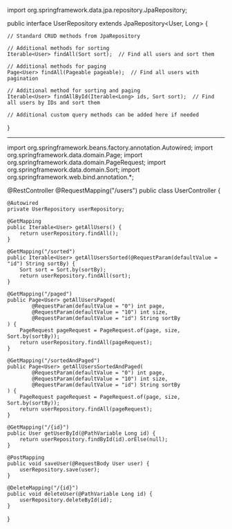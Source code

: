 import org.springframework.data.jpa.repository.JpaRepository;

public interface UserRepository extends JpaRepository<User, Long> {

    // Standard CRUD methods from JpaRepository

    // Additional methods for sorting
    Iterable<User> findAll(Sort sort);  // Find all users and sort them

    // Additional methods for paging
    Page<User> findAll(Pageable pageable);  // Find all users with pagination

    // Additional method for sorting and paging
    Iterable<User> findAllById(Iterable<Long> ids, Sort sort);  // Find all users by IDs and sort them

    // Additional custom query methods can be added here if needed
}


---------------------
import org.springframework.beans.factory.annotation.Autowired;
import org.springframework.data.domain.Page;
import org.springframework.data.domain.PageRequest;
import org.springframework.data.domain.Sort;
import org.springframework.web.bind.annotation.*;

@RestController
@RequestMapping("/users")
public class UserController {

    @Autowired
    private UserRepository userRepository;

    @GetMapping
    public Iterable<User> getAllUsers() {
        return userRepository.findAll();
    }

    @GetMapping("/sorted")
    public Iterable<User> getAllUsersSorted(@RequestParam(defaultValue = "id") String sortBy) {
        Sort sort = Sort.by(sortBy);
        return userRepository.findAll(sort);
    }

    @GetMapping("/paged")
    public Page<User> getAllUsersPaged(
            @RequestParam(defaultValue = "0") int page,
            @RequestParam(defaultValue = "10") int size,
            @RequestParam(defaultValue = "id") String sortBy
    ) {
        PageRequest pageRequest = PageRequest.of(page, size, Sort.by(sortBy));
        return userRepository.findAll(pageRequest);
    }

    @GetMapping("/sortedAndPaged")
    public Page<User> getAllUsersSortedAndPaged(
            @RequestParam(defaultValue = "0") int page,
            @RequestParam(defaultValue = "10") int size,
            @RequestParam(defaultValue = "id") String sortBy
    ) {
        PageRequest pageRequest = PageRequest.of(page, size, Sort.by(sortBy));
        return userRepository.findAll(pageRequest);
    }

    @GetMapping("/{id}")
    public User getUserById(@PathVariable Long id) {
        return userRepository.findById(id).orElse(null);
    }

    @PostMapping
    public void saveUser(@RequestBody User user) {
        userRepository.save(user);
    }

    @DeleteMapping("/{id}")
    public void deleteUser(@PathVariable Long id) {
        userRepository.deleteById(id);
    }
}

